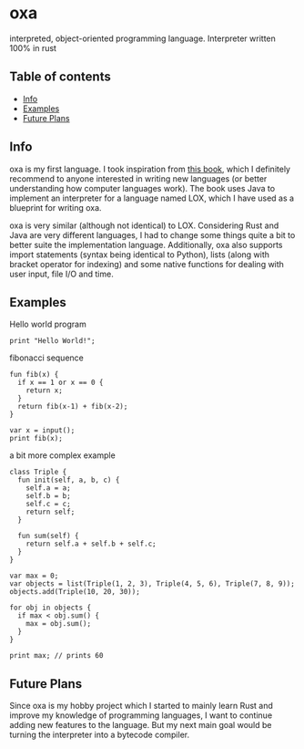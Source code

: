 # oxa
interpreted, object-oriented programming language. Interpreter written 100% in rust

## Table of contents
* [Info](#info)
* [Examples](#examples)
* [Future Plans](#future-plans)

## Info
oxa is my first language. I took inspiration from [this book](https://craftinginterpreters.com/), which I definitely recommend to anyone interested in writing new languages (or better understanding how computer languages work). The book uses Java to implement an interpreter for a language named LOX, which I have used as a blueprint for writing oxa. 

oxa is very similar (although not identical) to LOX. Considering Rust and Java are very different languages, I had to change some things quite a bit to better suite the implementation language. Additionally, oxa also supports import statements (syntax being identical to Python), lists (along with bracket operator for indexing) and some native functions for dealing with user input, file I/O and time.

## Examples

Hello world program
```
print "Hello World!"; 
```
fibonacci sequence
```
fun fib(x) {
  if x == 1 or x == 0 {
    return x;
  }
  return fib(x-1) + fib(x-2);
}

var x = input();
print fib(x);
```

a bit more complex example
```
class Triple {
  fun init(self, a, b, c) {
    self.a = a;
    self.b = b;
    self.c = c;
    return self;
  }
  
  fun sum(self) {
    return self.a + self.b + self.c;
  }
}

var max = 0;
var objects = list(Triple(1, 2, 3), Triple(4, 5, 6), Triple(7, 8, 9));
objects.add(Triple(10, 20, 30));

for obj in objects {
  if max < obj.sum() {
    max = obj.sum();
  }
}

print max; // prints 60
```

## Future Plans

Since oxa is my hobby project which I started to mainly learn Rust and improve my knowledge of programming languages, I want to continue adding new features to the language. But my next main goal would be turning the interpreter into a bytecode compiler. 
